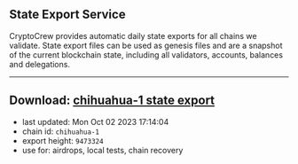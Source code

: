 ## State Export Service
CryptoCrew provides automatic daily state exports for all chains we validate. State export files can be used as genesis files and are a snapshot of the current blockchain state, including all validators, accounts, balances and delegations.

---
**Download: [chihuahua-1 state export](https://dl.ccvalidators.com/SERVICE/chihuahua/chihuahua-1_export_9473324.json)**
---

- last updated: Mon Oct 02 2023 17:14:04
- chain id: `chihuahua-1`
- export height: `9473324`
- use for: airdrops, local tests, chain recovery
